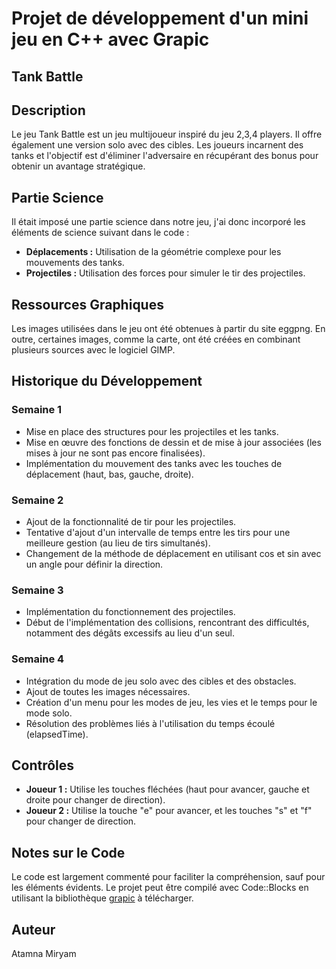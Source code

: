 # Projet de développement d'un mini jeu en C++ avec Grapic

## Tank Battle

## Description
Le jeu Tank Battle est un jeu multijoueur inspiré du jeu 2,3,4 players. Il offre également une version solo avec des cibles. Les joueurs incarnent des tanks et l'objectif est d'éliminer l'adversaire en récupérant des bonus pour obtenir un avantage stratégique.

## Partie Science
Il était imposé une partie science dans notre jeu, j'ai donc incorporé les éléments de science suivant dans le code :
- **Déplacements :** Utilisation de la géométrie complexe pour les mouvements des tanks.
- **Projectiles :** Utilisation des forces pour simuler le tir des projectiles.

## Ressources Graphiques
Les images utilisées dans le jeu ont été obtenues à partir du site eggpng. En outre, certaines images, comme la carte, ont été créées en combinant plusieurs sources avec le logiciel GIMP.

## Historique du Développement

### Semaine 1
- Mise en place des structures pour les projectiles et les tanks.
- Mise en œuvre des fonctions de dessin et de mise à jour associées (les mises à jour ne sont pas encore finalisées).
- Implémentation du mouvement des tanks avec les touches de déplacement (haut, bas, gauche, droite).

### Semaine 2
- Ajout de la fonctionnalité de tir pour les projectiles.
- Tentative d'ajout d'un intervalle de temps entre les tirs pour une meilleure gestion (au lieu de tirs simultanés).
- Changement de la méthode de déplacement en utilisant cos et sin avec un angle pour définir la direction.

### Semaine 3
- Implémentation du fonctionnement des projectiles.
- Début de l'implémentation des collisions, rencontrant des difficultés, notamment des dégâts excessifs au lieu d'un seul.

### Semaine 4
- Intégration du mode de jeu solo avec des cibles et des obstacles.
- Ajout de toutes les images nécessaires.
- Création d'un menu pour les modes de jeu, les vies et le temps pour le mode solo.
- Résolution des problèmes liés à l'utilisation du temps écoulé (elapsedTime).

## Contrôles
- **Joueur 1 :** Utilise les touches fléchées (haut pour avancer, gauche et droite pour changer de direction).
- **Joueur 2 :** Utilise la touche "e" pour avancer, et les touches "s" et "f" pour changer de direction.

## Notes sur le Code
Le code est largement commenté pour faciliter la compréhension, sauf pour les éléments évidents.
Le projet peut être compilé avec Code::Blocks en utilisant la bibliothèque [grapic](https://perso.liris.cnrs.fr/alexandre.meyer/grapic/html/) à télécharger.

## Auteur
Atamna Miryam

